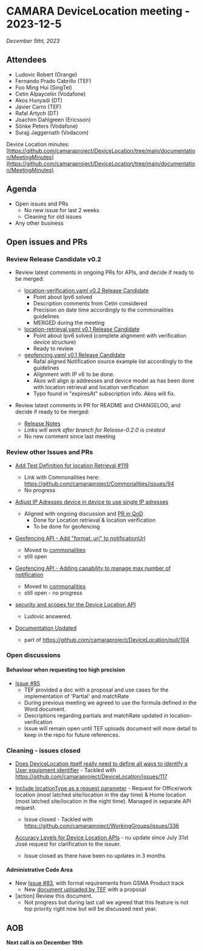 # CAMARA DeviceLocation meeting - 2023-12-5

*December 5tht, 2023*

## Attendees


- Ludovic Robert (Orange)
- Fernando Prado Cabrillo (TEF)
- Foo Ming Hui (SingTel)
- Cetin Alpaycetin (Vodafone)
- Akos Hunyadi (DT)
- Javier Carro (TEF)
- Rafal Artych (DT)
- Joachim Dahlgreen (Ericsson)
- Sönke Peters (Vodafone)
- Surajj Jaggernath (Vodacom)


Device Location minutes: [https://github.com/camaraproject/DeviceLocation/tree/main/documentation/MeetingMinutes](https://github.com/camaraproject/DeviceLocation/tree/main/documentation/MeetingMinutes)

## Agenda

* Open issues and PRs
  * No new issue for last 2 weeks
  * Cleaning for old issues
* Any other business
  
## Open issues and PRs

### Review Release Candidate v0.2

* Review latest comments in ongoing PRs for APIs, and decide if ready to be merged:
  - [location-verification.yaml v0.2 Release Candidate](https://github.com/camaraproject/DeviceLocation/pull/104)
       - Point about Ipv6 solved
       - Description comments from Cetin considered
       - Precision on date time accordingly to the commonalities guidelines
       - MERGED during the meeting
  - [location-retrieval.yaml v0.1 Release Candidate](https://github.com/camaraproject/DeviceLocation/pull/114)
      - Point about Ipv6 solved (complete alignment with verification device structure)
      - Ready to review
  - [geofencing.yaml v0.1 Release Candidate](https://github.com/camaraproject/DeviceLocation/pull/116)
      - Rafal aligned Notification source example list accordingly to the guidelines
      - Alignment with IP v6 to be done.
      - Akos will align ip addresses and device model as has been done with location retrieval and location verification
      - Typo found in "expiresAt" subscription info. Akos will fix.


* Review latest comments in PR for README and CHANGELOG, and decide if ready to be merged:
  - [Release Notes](https://github.com/camaraproject/DeviceLocation/pull/106)
  - *Links will work after branch for Release-0.2.0 is created*
  - No new comment since last meeting

### Review other Issues and PRs

* [Add Test Definition for location Retrieval #119](https://github.com/camaraproject/DeviceLocation/pull/119/files)
  - Link with Commonalities here: https://github.com/camaraproject/Commonalities/issues/94
  - No progress

* [Adjust IP Adresses device in device to use single IP adresses](https://github.com/camaraproject/DeviceLocation/issues/117)
  - Aligned with ongoing discussion and [PR in QoD](https://github.com/camaraproject/QualityOnDemand/pull/237)
    - Done for Location retrieval & location verification
    - To be done for geofencing

* [Geofencing API - Add "format: uri" to notificationUrl](https://github.com/camaraproject/DeviceLocation/issues/118)
  - Moved to [commonalities](https://github.com/camaraproject/Commonalities/issues/93)
  - still open

* [Geofencing API - Adding capability to manage max number of notification](https://github.com/camaraproject/DeviceLocation/issues/111)
  - Moved to [commonalities](https://github.com/camaraproject/Commonalities/issues/90)
  - still open - no progress

* [security and scopes for the Device Location API](https://github.com/camaraproject/DeviceLocation/issues/105)
  - Ludovic answered.

* [Documentation Updated](https://github.com/camaraproject/DeviceLocation/issues/102)
  - part of https://github.com/camaraproject/DeviceLocation/pull/104

### Open discussions

#### Behaviour when requesting too high precision

* [Issue #85](https://github.com/camaraproject/DeviceLocation/issues/85)
  - TEF provided a doc with a proposal and use cases for the implementation of 'Partial' and matchRate
  - During previous meeting we agreed to use the formula defined in the Word document.
  - Descriptions regarding partials and matchRate updated in location-verification
  - Issue will remain open until TEF uploads document will more detail to keep in the repo for future references.


### Cleaning - issues closed
* [Does DeviceLocation itself really need to define all ways to identify a User equipment identifier](https://github.com/camaraproject/DeviceLocation/issues/51) - Tackled with https://github.com/camaraproject/DeviceLocation/issues/117

* [Include locationType as a request parameter](https://github.com/camaraproject/DeviceLocation/issues/43) - Request for  Office/work location (most latched site/location in the day time) & Home location (most latched site/location in the night time). Managed in separate API request.
  - Issue closed - Tackled with https://github.com/camaraproject/WorkingGroups/issues/336

  [Accuracy Levels for Device Location APIs](https://github.com/camaraproject/DeviceLocation/issues/78) - nu update since July 31st José request for clarification to the issuer.
    - Issue closed as there have been no updates in 3 months

#### Administrative Code Area

* New [Issue #83](https://github.com/camaraproject/DeviceLocation/issues/83), with formal requirements from GSMA Product track
  - New [document uploaded by TEF](https://github.com/camaraproject/DeviceLocation/files/12856149/AdminCode.Proposal.-.Draft_20230926.docx) with a proposal
* [action] Review this document. 
    - Not progress but during last call we agreed that this feature is not top priority right now but will be discussed next year.



## AOB


<p>

**Next call is on December 19th**
